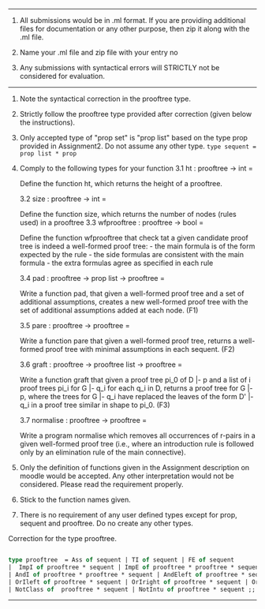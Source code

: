 
---

1. All submissions would be in .ml format. If you are providing additional files for documentation or any other purpose, then zip it along with the .ml file.

2. Name your .ml file and zip file with your entry no

3. Any submissions with syntactical errors will STRICTLY not be considered for evaluation.

---

1. Note the syntactical correction in the prooftree type.

2. Strictly follow the prooftree type provided after correction (given below the instructions).

3. Only accepted type of "prop set" is "prop list" based on the type prop provided in Assignment2. Do not assume any other type. 
    `type sequent = prop list * prop`

4. Comply to the following types for your function
    3.1 ht : prooftree -> int = <fun>
    
    Define the function ht, which returns the height of a prooftree.

    3.2 size : prooftree -> int = <fun>
    
    Define the function size, which returns the number of nodes (rules used) in a prooftree
    3.3 wfprooftree : prooftree -> bool = <fun>
    
    Define the function wfprooftree that check tat a given candidate proof tree is indeed a well-formed proof tree: 
        - the main formula is of the form expected by the rule
        - the side formulas are consistent with the main formula
        - the extra formulas agree as specified in each rule

    3.4 pad : prooftree -> prop list -> prooftree = <fun>
    
    Write a function pad, that given a well-formed proof tree and a set of additional assumptions, creates a new well-formed proof tree with the set of additional assumptions added at each node. (F1)

    3.5 pare : prooftree -> prooftree = <fun>
    
    Write a function pare that given a well-formed proof tree, returns a well-formed proof tree with minimal assumptions in each sequent. (F2)


    3.6 graft : prooftree -> prooftree list -> prooftree = <fun>
    
    Write a function graft that given a proof tree pi_0 of D |- p and a list of i proof trees pi_i for G |- q_i for each q_i in D, returns a proof tree for G |- p, where the trees for G |- q_i have replaced the leaves of the form D' |- q_i in a proof tree similar in shape to pi_0. (F3)

    3.7 normalise : prooftree -> prooftree = <fun>
    
    Write a program normalise which removes all occurrences of r-pairs in a given well-formed proof tree (i.e., where an introduction rule is followed only by an elimination rule of the main connective).

5. Only the definition of functions given in the Assignment description on moodle would be accepted. Any other interpretation would not be considered. Please read the requirement properly.

6. Stick to the function names given.

7. There is no requirement of any user defined types except for prop, sequent and prooftree. Do no create any other types.

Correction for the type prooftree.

```ocaml

type prooftree  = Ass of sequent | TI of sequent | FE of sequent
|  ImpI of prooftree * sequent | ImpE of prooftree * prooftree * sequent
| AndI of prooftree * prooftree * sequent | AndEleft of prooftree * sequent | AndEright of prooftree * sequent
| OrIleft of prooftree * sequent | OrIright of prooftree * sequent | OrE of prooftree * prooftree * prooftree * sequent
| NotClass of  prooftree * sequent | NotIntu of prooftree * sequent ;;

```
---
